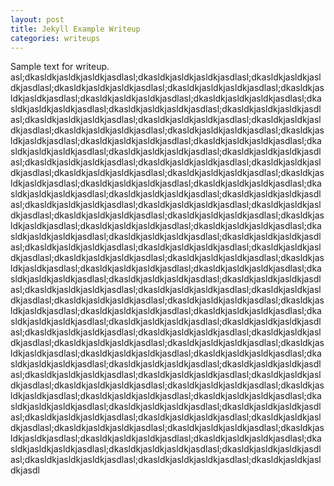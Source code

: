 ```yaml
---
layout: post
title: Jekyll Example Writeup
categories: writeups
---
```


Sample text for writeup. asl;dkasldkjasldkjasldkjasdlasl;dkasldkjasldkjasldkjasdlasl;dkasldkjasldkjasldkjasdlasl;dkasldkjasldkjasldkjasdlasl;dkasldkjasldkjasldkjasdlasl;dkasldkjasldkjasldkjasdlasl;dkasldkjasldkjasldkjasdlasl;dkasldkjasldkjasldkjasdlasl;dkasldkjasldkjasldkjasdlasl;dkasldkjasldkjasldkjasdlasl;dkasldkjasldkjasldkjasdlasl;dkasldkjasldkjasldkjasdlasl;dkasldkjasldkjasldkjasdlasl;dkasldkjasldkjasldkjasdlasl;dkasldkjasldkjasldkjasdlasl;dkasldkjasldkjasldkjasdlasl;dkasldkjasldkjasldkjasdlasl;dkasldkjasldkjasldkjasdlasl;dkasldkjasldkjasldkjasdlasl;dkasldkjasldkjasldkjasdlasl;dkasldkjasldkjasldkjasdlasl;dkasldkjasldkjasldkjasdlasl;dkasldkjasldkjasldkjasdlasl;dkasldkjasldkjasldkjasdlasl;dkasldkjasldkjasldkjasdlasl;dkasldkjasldkjasldkjasdlasl;dkasldkjasldkjasldkjasdlasl;dkasldkjasldkjasldkjasdlasl;dkasldkjasldkjasldkjasdlasl;dkasldkjasldkjasldkjasdlasl;dkasldkjasldkjasldkjasdlasl;dkasldkjasldkjasldkjasdlasl;dkasldkjasldkjasldkjasdlasl;dkasldkjasldkjasldkjasdlasl;dkasldkjasldkjasldkjasdlasl;dkasldkjasldkjasldkjasdlasl;dkasldkjasldkjasldkjasdlasl;dkasldkjasldkjasldkjasdlasl;dkasldkjasldkjasldkjasdlasl;dkasldkjasldkjasldkjasdlasl;dkasldkjasldkjasldkjasdlasl;dkasldkjasldkjasldkjasdlasl;dkasldkjasldkjasldkjasdlasl;dkasldkjasldkjasldkjasdlasl;dkasldkjasldkjasldkjasdlasl;dkasldkjasldkjasldkjasdlasl;dkasldkjasldkjasldkjasdlasl;dkasldkjasldkjasldkjasdlasl;dkasldkjasldkjasldkjasdlasl;dkasldkjasldkjasldkjasdlasl;dkasldkjasldkjasldkjasdlasl;dkasldkjasldkjasldkjasdlasl;dkasldkjasldkjasldkjasdlasl;dkasldkjasldkjasldkjasdlasl;dkasldkjasldkjasldkjasdlasl;dkasldkjasldkjasldkjasdlasl;dkasldkjasldkjasldkjasdlasl;dkasldkjasldkjasldkjasdlasl;dkasldkjasldkjasldkjasdlasl;dkasldkjasldkjasldkjasdlasl;dkasldkjasldkjasldkjasdlasl;dkasldkjasldkjasldkjasdlasl;dkasldkjasldkjasldkjasdlasl;dkasldkjasldkjasldkjasdlasl;dkasldkjasldkjasldkjasdlasl;dkasldkjasldkjasldkjasdlasl;dkasldkjasldkjasldkjasdlasl;dkasldkjasldkjasldkjasdlasl;dkasldkjasldkjasldkjasdlasl;dkasldkjasldkjasldkjasdlasl;dkasldkjasldkjasldkjasdlasl;dkasldkjasldkjasldkjasdlasl;dkasldkjasldkjasldkjasdlasl;dkasldkjasldkjasldkjasdlasl;dkasldkjasldkjasldkjasdlasl;dkasldkjasldkjasldkjasdlasl;dkasldkjasldkjasldkjasdlasl;dkasldkjasldkjasldkjasdlasl;dkasldkjasldkjasldkjasdlasl;dkasldkjasldkjasldkjasdlasl;dkasldkjasldkjasldkjasdlasl;dkasldkjasldkjasldkjasdlasl;dkasldkjasldkjasldkjasdlasl;dkasldkjasldkjasldkjasdlasl;dkasldkjasldkjasldkjasdlasl;dkasldkjasldkjasldkjasdlasl;dkasldkjasldkjasldkjasdlasl;dkasldkjasldkjasldkjasdlasl;dkasldkjasldkjasldkjasdlasl;dkasldkjasldkjasldkjasdlasl;dkasldkjasldkjasldkjasdlasl;dkasldkjasldkjasldkjasdlasl;dkasldkjasldkjasldkjasdlasl;dkasldkjasldkjasldkjasdlasl;dkasldkjasldkjasldkjasdlasl;dkasldkjasldkjasldkjasdlasl;dkasldkjasldkjasldkjasdlasl;dkasldkjasldkjasldkjasdlasl;dkasldkjasldkjasldkjasdlasl;dkasldkjasldkjasldkjasdlasl;dkasldkjasldkjasldkjasdlasl;dkasldkjasldkjasldkjasdl